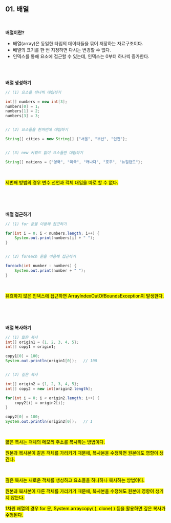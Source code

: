 ## 01. 배열

<br>   

**배열이란?**

+ 배열(array)은 동일한 타입의 데이터들을 묶어 저장하는 자료구조이다. 
+ 배열의 크기를 한 번 지정하면 다시는 변경할 수 없다.
+ 인덱스를 통해 요소에 접근할 수 있는데, 인덱스는 0부터 하나씩 증가한다.

<br>   
<Br>   

**배열 생성하기**
```java
// (1) 요소를 하나씩 대입하기

int[] numbers = new int[3];
numbers[0] = 1;
numbers[1] = 2;
numbers[3] = 3;


// (2) 요소들을 한꺼번에 대입하기

String[] cities = new String[] {"서울", "부산", "인천"};


// (3) new 키워드 없이 요소들만 대입하기

String[] nations = {"영국", "미국", "캐나다", "호주", "뉴질랜드"};
```

<br>   

<mark>세번째 방법의 경우 변수 선언과 객체 대입을 따로 할 수 없다.</mark>

<br>   
<br>   
<br>   

**배열 접근하기**
```java
// (1) for 문을 이용해 접근하기

for(int i = 0; i < numbers.length; i++) {
    System.out.print(numbers[i] + " ");
}


// (2) foreach 문을 이용해 접근하기

foreach(int number : numbers) {
    System.out.print(number + " ");
}
```

<br>   

<mark>유효하지 않은 인덱스에 접근하면 ArrayIndexOutOfBoundsException이 발생한다.</mark>

<br>   
<br>   
<br>   

**배열 복사하기**
```java
// (1) 얇은 복사
int[] origin1 = {1, 2, 3, 4, 5};
int[] copy1 = origin1;

copy1[0] = 100;
System.out.println(origin1[0]);   // 100 


// (2) 깊은 복사

int[] origin2 = {1, 2, 3, 4, 5};
int[] copy2 = new int[origin2.length];

for(int i = 0; i < origin2.length; i++) {
    copy2[i] = origin2[i];
}

copy2[0] = 100;
System.out.println(origin2[0]);   // 1 
```

<br>  

<mark>얇은 복사는 객체의 메모리 주소를 복사하는 방법이다.</mark>

<mark>원본과 복사본이 같은 객체를 가리키기 때문에, 복사본을 수정하면 원본에도 영향이 생긴다.</mark>


<br>   

<mark>깊은 복사는 새로운 객체를 생성하고 요소들을 하나하나 복사하는 방법이다.</mark>

<mark>원본과 복사본이 다른 객체를 가리키기 때문에, 복사본을 수정해도 원본에 영향이 생기지 않는다.</mark>

<mark>1차원 배열의 경우 for 문, System.arraycopy( ), clone( ) 등을 활용하면 깊은 복사가 수행된다. </mark>
